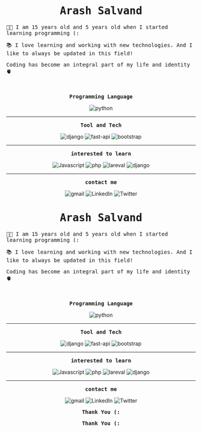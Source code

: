 <h1 align="center"><samp> Arash Salvand </samp></h1>

<p> <samp> 👨‍💻 I am 15 years old and 5 years old when I started learning programming (:</samp></p>

<p><samp> 📚 I love learning and working with new technologies، And I like to always be updated in this field!</samp></p>

<p><samp>Coding has become an integral part of my life and identity 🫀</samp></p>

<br>

<p align="center"><samp><strong>Programming Language</strong></samp></p>
<p align="center">
  <img src="https://img.shields.io/badge/Python-000000?style=for-the-badge&logo=python&logoColor=blue" alt="python"/>
</p>

<hr/>

<p align="center"><samp><strong>Tool and Tech</strong></samp></p>
<p align="center">
  <img src="https://img.shields.io/badge/Django-000000?style=for-the-badge&logo=django&logoColor=green" alt="django"/>
  <img src="https://img.shields.io/badge/fastapi-000000?style=for-the-badge&logo=FASTAPI&logoColor=gray" alt="fast-api"/>
  <img src="https://img.shields.io/badge/Bootstrap-000000?style=for-the-badge&logo=bootstrap&logoColor=blue" alt="bootstrap"/> 
</p>

<hr/>

<p align="center"><samp><strong>interested to learn</strong></samp></p>
<p align="center">
<img src="https://img.shields.io/badge/javascript-%23000000.svg?style=for-the-badge&logo=javascript&logoColor=%23F7DF1E" alt="Javascript"/>
<img src="https://img.shields.io/badge/php-%23000000.svg?style=for-the-badge&logo=php&logoColor=Green" alt="php"/>

  <img src="https://img.shields.io/badge/laravel-%23000000.svg?style=for-the-badge&logo=laravel&logoColor=red" alt="lareval"/>

<img src="https://img.shields.io/badge/DJANGO-REST-000000?style=for-the-badge&logo=django&logoColor=white&color=black&labelColor=black" alt="django"/>

<hr/>

</p>

<p align="center"><samp><strong>contact me</strong></samp></p>
<p align="center">
<img src="https://img.shields.io/badge/Gmail-000000?style=for-the-badge&logo=gmail&logoColor=red" alt="gmail"/>

  <img src="https://img.shields.io/badge/linkedin-%23000000.svg?style=for-the-badge&logo=linkedin&logoColor=blue" alt="LinkedIn"/>

  <img src="https://img.shields.io/badge/X-%23000000.svg?style=for-the-badge&logo=X&logoColor=white" alt="Twitter"/>
  
</p>
<h1 align="center"><samp> Arash Salvand </samp></h1>

<p> <samp> 👨‍💻 I am 15 years old and 5 years old when I started learning programming (:</samp></p>

<p><samp> 📚 I love learning and working with new technologies، And I like to always be updated in this field!</samp></p>

<p><samp>Coding has become an integral part of my life and identity 🫀</samp></p>

<br>

<p align="center"><samp><strong>Programming Language</strong></samp></p>
<p align="center">
  <img src="https://img.shields.io/badge/Python-000000?style=for-the-badge&logo=python&logoColor=blue" alt="python"/>
</p>

<hr/>

<p align="center"><samp><strong>Tool and Tech</strong></samp></p>
<p align="center">
  <img src="https://img.shields.io/badge/Django-000000?style=for-the-badge&logo=django&logoColor=green" alt="django"/>
  <img src="https://img.shields.io/badge/fastapi-000000?style=for-the-badge&logo=FASTAPI&logoColor=gray" alt="fast-api"/>
  <img src="https://img.shields.io/badge/Bootstrap-000000?style=for-the-badge&logo=bootstrap&logoColor=blue" alt="bootstrap"/> 
</p>

<hr/>

<p align="center"><samp><strong>interested to learn</strong></samp></p>
<p align="center">
<img src="https://img.shields.io/badge/javascript-%23000000.svg?style=for-the-badge&logo=javascript&logoColor=%23F7DF1E" alt="Javascript"/>
<img src="https://img.shields.io/badge/php-%23000000.svg?style=for-the-badge&logo=php&logoColor=Green" alt="php"/>

  <img src="https://img.shields.io/badge/laravel-%23000000.svg?style=for-the-badge&logo=laravel&logoColor=red" alt="lareval"/>

<img src="https://img.shields.io/badge/DJANGO-REST-000000?style=for-the-badge&logo=django&logoColor=white&color=black&labelColor=black" alt="django"/>

<hr/>

</p>

<p align="center"><samp><strong>contact me</strong></samp></p>
<p align="center">
<img src="https://img.shields.io/badge/Gmail-000000?style=for-the-badge&logo=gmail&logoColor=red" alt="gmail"/>

  <img src="https://img.shields.io/badge/linkedin-%23000000.svg?style=for-the-badge&logo=linkedin&logoColor=blue" alt="LinkedIn"/>

  <img src="https://img.shields.io/badge/X-%23000000.svg?style=for-the-badge&logo=X&logoColor=white" alt="Twitter"/>
  
</p>

<p align="center"><samp><strong>Thank You (:</strong></samp></p>

<p align="center"><samp><strong>Thank You (:</strong></samp></p>
